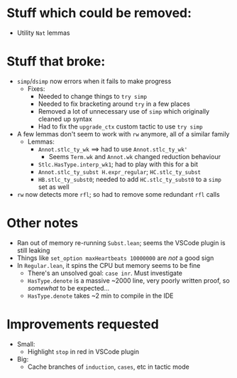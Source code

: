 # Stuff which could be removed:
- Utility `Nat` lemmas

# Stuff that broke:
- `simp`/`dsimp` now errors when it fails to make progress
    - Fixes:
        - Needed to change things to `try simp`
        - Needed to fix bracketing around `try` in a few places
        - Removed a lot of unnecessary use of `simp` which originally cleaned up syntax
        - Had to fix the `upgrade_ctx` custom tactic to use `try simp`
- A few lemmas don't seem to work with `rw` anymore, all of a similar family
    - Lemmas:
        - `Annot.stlc_ty_wk` ==> had to use `Annot.stlc_ty_wk'`
            - Seems `Term.wk` and `Annot.wk` changed reduction behaviour
        - `Stlc.HasType.interp_wk1`; had to play with this for a bit
        - `Annot.stlc_ty_subst H.expr_regular`; `HC.stlc_ty_subst`
        - `HB.stlc_ty_subst0`; needed to add `HC.stlc_ty_subst0` to a `simp` set as well
- `rw` now detects more `rfl`; so had to remove some redundant `rfl` calls

# Other notes
- Ran out of memory re-running `Subst.lean`; seems the VSCode plugin is still leaking
- Things like `set_option maxHeartbeats 10000000` are _not_ a good sign
- In `Regular.lean`, it spins the CPU but memory seems to be fine
    - There's an unsolved goal: `case inr`. Must investigate
    - `HasType.denote` is a massive ~2000 line, very poorly written proof, so _somewhat_ to be
      expected...
    - `HasType.denote` takes ~2 min to compile in the IDE

# Improvements requested
- Small:
    - Highlight `stop` in red in VSCode plugin
- Big:
    - Cache branches of `induction`, `cases`, etc in tactic mode